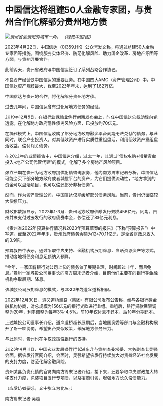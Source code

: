 # 中国信达将组建50人金融专家团，与贵州合作化解部分贵州地方债

![](https://inews.gtimg.com/om_bt/O1k76orKuI6k54yWJCLAZYqloBCUYB6-B_KCQ3iwKt37MAA/1000)_贵州省会贵阳的城市一角。
（视觉中国/图）_

2023年4月22日，中国信达（01359.HK）公众号发文称，将通过组建50人金融专家团等措施，围绕服务实体经济、防范化解风险、助力国企改革、房地产纾困等方面，与贵州开展合作。

此前两天，贵州省政府与中国信达签订了系列战略合作协议。

不良资产经营是中国信达的重要业务。在中国四大AMC（资产管理公司）中，中国信达资产规模最大，截至2022年年末，达到了1.62万亿。

中国信达与贵州的合作，将化解部分贵州地方债。

过去几年间，中国信达曾有过化解地方债务的经验。

2019年12月5日，在银行业保险业例行新闻发布会上，时任中国信达总裁助理向党透露，在化解地方政府隐性债务风险方面，已投放约70亿元。

在操作模式上，中国信达收购了部分地方政府融资平台到期无法兑付的债务。与此同时，联合产业投资人，对其低效资产进行实质性重组盘活，利用低效资产重组盘活收益，偿付相关债务。

在2022年的业绩报告中，中国信达介绍，过去一年，其通过“债权收购+增量资金投入+地产公司代管代建”的模式，化解了多个房地产风险项目。

张立长期在贵州为地方政府提供化债咨询服务，他向南方周末记者分析，中国信达可能会买下部分地方政府或者城投平台的资产，为它们提供流动性，“地方拿到的资金可以盘活项目，也可以偿还部分非标债务”。

然而，作为资产管理公司，中国信达仅能缓解部分债务风险。当前，贵州仍面临较大偿债压力。

财政部数据显示，2023年1-3月，贵州地方政府债券发行规模456亿元。同期，贵州并未支付过去发行的政府债券本金，仅偿还了88亿元利息。

《贵州省2022年预算执行情况和2023年预算草案的报告》（下称“预算报告”）中写道，截至2022年年末，贵州政府债务余额为12470.11亿元，是全省财政总收入的3.9倍。

预算报告中表示，通过争取中央支持、金融机构展期降息、盘活资源资产等方式，推动各地将债务利息足额纳入预算。

“今年，一家国有银行对公司上亿的债务做了展期处理，时间超过十年，而且免息。”贵州一家城投公司董事长向南方周末记者介绍，目前他们主要在向银行等金融机构争取展期、降息。

该城投公司展期降息的模式，与2022年的遵义道桥相似。

2022年12月30日，遵义道桥建设（集团）有限公司发布公告称，经与各银行类金融机构协商，对总规模为156亿元的银行贷款进行重组。重组后，银行贷款期限调整为20年，利率调整为每年3%-4.5%。前10年仅付息不还本，后10年分期还本。

上述城投公司董事长介绍，遵义道桥超长展期后，当地国资委等部门与金融机构展开了新一轮协商，希望出台类似政策，缓解地方债务压力。

与此同时，贵州也在争取政策性银行的支持。

2023年4月11日，中国农业发展银行行长湛东升与贵州省委常委、常务副省长吴强会面。据农发行官网介绍，会面时，吴强希望农发行持续加大对贵州经济社会发展的支持力度，防范化解金融风险。

贵州某县负责化债的官员向南方周末记者介绍，接下来，还要争取中央财政加大转移支付力度，包装项目发行专项债，以及招商引资，增强地方长久偿债能力。

（应受访者要求，文中张立为化名。）

南方周末记者 吴超

